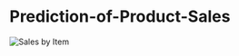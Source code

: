 
# Prediction-of-Product-Sales




![Sales by Item](https://github.com/DJ-Adams/Prediction-of-Product-Sales/assets/140389867/0b8ebb65-0b37-4c0d-9e7a-97449f5ebc6e)
